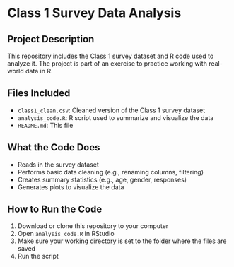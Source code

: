 # Class 1 Survey Data Analysis

## Project Description
This repository includes the Class 1 survey dataset and R code used to analyze it. The project is part of an exercise to practice working with real-world data in R.

## Files Included
- `class1_clean.csv`: Cleaned version of the Class 1 survey dataset
- `analysis_code.R`: R script used to summarize and visualize the data
- `README.md`: This file

## What the Code Does
- Reads in the survey dataset
- Performs basic data cleaning (e.g., renaming columns, filtering)
- Creates summary statistics (e.g., age, gender, responses)
- Generates plots to visualize the data

## How to Run the Code
1. Download or clone this repository to your computer
2. Open `analysis_code.R` in RStudio
3. Make sure your working directory is set to the folder where the files are saved
4. Run the script
